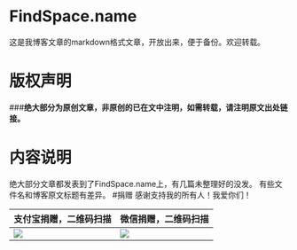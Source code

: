 # FindSpace.name
这是我博客文章的markdown格式文章，开放出来，便于备份。欢迎转载。
# 版权声明
###**绝大部分为原创文章，非原创的已在文中注明，如需转载，请注明原文出处链接。**
# 内容说明
绝大部分文章都发表到了FindSpace.name上，有几篇未整理好的没发。
有些文件名和博客原文标题有差异。
#捐赠
感谢支持我的所有人！我爱你们！

|支付宝捐赠，二维码扫描|微信捐赠，二维码扫描|
|-----------------|---------------| 
|![][1]|![][3]|

[1]: http://www.findspace.name/wp-content/uploads/2015/06/alipayDonate.jpg
[2]: http://www.findspace.name/wp-content/uploads/2016/02/wechat.jpg
[3]: http://www.findspace.name/wp-content/uploads/2016/02/weixin_donate.jpg